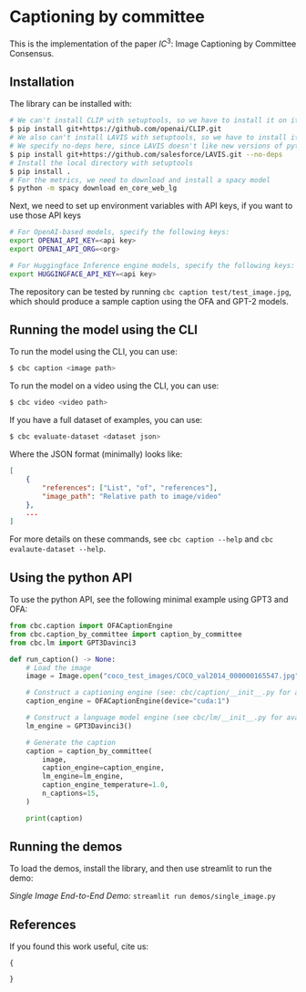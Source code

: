 # Captioning by committee

This is the implementation of the paper $IC^3$: Image Captioning by Committee Consensus.


## Installation

The library can be installed with:
```bash
# We can't install CLIP with setuptools, so we have to install it on its own
$ pip install git+https://github.com/openai/CLIP.git
# We also can't install LAVIS with setuptools, so we have to install it on its own
# We specify no-deps here, since LAVIS doesn't like new versions of pytorch (even though it supports it)
$ pip install git+https://github.com/salesforce/LAVIS.git --no-deps
# Install the local directory with setuptools
$ pip install .
# For the metrics, we need to download and install a spacy model
$ python -m spacy download en_core_web_lg
```

Next, we need to set up environment variables with API keys, if you want to use those API keys
```bash
# For OpenAI-based models, specify the following keys:
export OPENAI_API_KEY=<api key>
export OPENAI_API_ORG=<org>

# For Huggingface Inference engine models, specify the following keys:
export HUGGINGFACE_API_KEY=<api key>
```

The repository can be tested by running `cbc caption test/test_image.jpg`, which should produce a sample caption using
the OFA and GPT-2 models.

## Running the model using the CLI

To run the model using the CLI, you can use:
```bash
$ cbc caption <image path>
```

To run the model on a video using the CLI, you can use:
```bash
$ cbc video <video path>
```

If you have a full dataset of examples, you can use:
```bash
$ cbc evaluate-dataset <dataset json>
```

Where the JSON format (minimally) looks like:
```json
[
    {
        "references": ["List", "of", "references"],
        "image_path": "Relative path to image/video"
    },
    ...
]
```

For more details on these commands, see `cbc caption --help` and `cbc evalaute-dataset --help`.


## Using the python API

To use the python API, see the following minimal example using GPT3 and OFA:

```python
from cbc.caption import OFACaptionEngine
from cbc.caption_by_committee import caption_by_committee
from cbc.lm import GPT3Davinci3

def run_caption() -> None:
    # Load the image
    image = Image.open("coco_test_images/COCO_val2014_000000165547.jpg").convert("RGB")

    # Construct a captioning engine (see: cbc/caption/__init__.py for available engines)
    caption_engine = OFACaptionEngine(device="cuda:1")

    # Construct a language model engine (see cbc/lm/__init__.py for available engines)
    lm_engine = GPT3Davinci3()

    # Generate the caption
    caption = caption_by_committee(
        image,
        caption_engine=caption_engine,
        lm_engine=lm_engine,
        caption_engine_temperature=1.0,
        n_captions=15,
    )

    print(caption)

```


## Running the demos

To load the demos, install the library, and then use streamlit to run the demo:

*Single Image End-to-End Demo:* `streamlit run demos/single_image.py`


## References

If you found this work useful, cite us:
```
{

}
```
